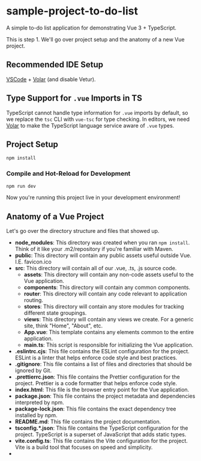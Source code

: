 # sample-project-to-do-list

A simple to-do list application for demonstrating Vue 3 + TypeScript.

This is step 1. We'll go over project setup and the anatomy of a new Vue project.

## Recommended IDE Setup

[VSCode](https://code.visualstudio.com/) + [Volar](https://marketplace.visualstudio.com/items?itemName=Vue.volar) (and disable Vetur).

## Type Support for `.vue` Imports in TS

TypeScript cannot handle type information for `.vue` imports by default, so we replace the `tsc` CLI with `vue-tsc` for type checking. In editors, we need [Volar](https://marketplace.visualstudio.com/items?itemName=Vue.volar) to make the TypeScript language service aware of `.vue` types.


## Project Setup

```sh
npm install
```

### Compile and Hot-Reload for Development

```sh
npm run dev
```

Now you're running this project live in your development environment!

## Anatomy of a Vue Project

Let's go over the directory structure and files that showed up.

- **node_modules**: This directory was created when you ran `npm install`. Think of it like your .m2/repository if you're familiar with Maven.
- **public**: This directory will contain any public assets useful outside Vue. I.E. favicon.ico
- **src**: This directory will contain all of our .vue, .ts, .js source code.
  - **assets**: This directory will contain any non-code assets useful to the Vue application.
  - **components**: This directory will contain any common components.
  - **router**: This directory will contain any code relevant to application routing.
  - **stores**: This directory will contain any store modules for tracking different state groupings.
  - **views**: This directory will contain any views we create. For a generic site, think "Home", "About", etc.
  - **App.vue**: This template contains any elements common to the entire application.
  - **main.ts**: This script is responsible for initializing the Vue application.
- **.eslintrc.cjs**: This file contains the ESLint configuration for the project. ESLint is a linter that helps enforce code style and best practices.
- **.gitignore**: This file contains a list of files and directories that should be ignored by Git.
- **.prettierrc.json**: This file contains the Prettier configuration for the project. Prettier is a code formatter that helps enforce code style.
- **index.html**: This file is the browser entry point for the Vue application.
- **package.json**: This file contains the project metadata and dependencies interpreted by npm.
- **package-lock.json**: This file contains the exact dependency tree installed by npm.
- **README.md**: This file contains the project documentation.
- **tsconfig.*.json**: This file contains the TypeScript configuration for the project. TypeScript is a superset of JavaScript that adds static types.
- **vite.config.ts**: This file contains the Vite configuration for the project. Vite is a build tool that focuses on speed and simplicity.
- 